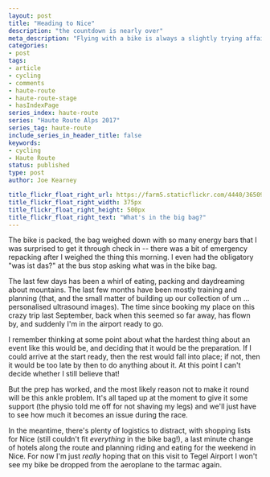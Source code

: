 ```yaml
---
layout: post
title: "Heading to Nice"
description: "the countdown is nearly over"
meta_description: "Flying with a bike is always a slightly trying affair, all the more so when I'm trying to fill the bag to the brim with kit, food and a big, heavy lock!"
categories:
- post
tags:
- article
- cycling
- comments
- haute-route
- haute-route-stage
- hasIndexPage
series_index: haute-route
series: "Haute Route Alps 2017"
series_tag: haute-route
include_series_in_header_title: false
keywords:
- cycling
- Haute Route
status: published
type: post
author: Joe Kearney

title_flickr_float_right_url: https://farm5.staticflickr.com/4440/36509963641_d249456851.jpg
title_flickr_float_right_width: 375px
title_flickr_float_right_height: 500px
title_flickr_float_right_text: "What's in the big bag?"
---
```


The bike is packed, the bag weighed down with so many energy bars that I was surprised to get it through check in -- there was a bit of emergency repacking after I weighed the thing this morning. I even had the obligatory "was ist das?" at the bus stop asking what was in the bike bag.

The last few days has been a whirl of eating, packing and daydreaming about mountains. The last few months have been mostly training and planning (that, and the small matter of building up our collection of um ... personalised ultrasound images). The time since booking my place on this crazy trip last September, back when this seemed so far away, has flown by, and suddenly I'm in the airport ready to go.

I remember thinking at some point about what the hardest thing about an event like this would be, and deciding that it would be the preparation. If I could arrive at the start ready, then the rest would fall into place; if not, then it would be too late by then to do anything about it. At this point I can't decide whether I still believe that!

But the prep has worked, and the most likely reason not to make it round will be this ankle problem. It's all taped up at the moment to give it some support (the physio told me off for not shaving my legs) and we'll just have to see how much it becomes an issue during the race.

In the meantime, there's plenty of logistics to distract, with shopping lists for Nice (still couldn't fit _everything_ in the bike bag!), a last minute change of hotels along the route and planning riding and eating for the weekend in Nice. For now I'm just _really_ hoping that on this visit to Tegel Airport I won't see my bike be dropped from the aeroplane to the tarmac again.
